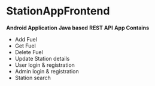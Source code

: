 # StationAppFrontend

**Android Application**
**Java based**
**REST API**
**App Contains**

  - Add Fuel
  - Get Fuel
  - Delete Fuel
  - Update Station details
  - User login & registration
  - Admin login & registration
  - Station search
  

